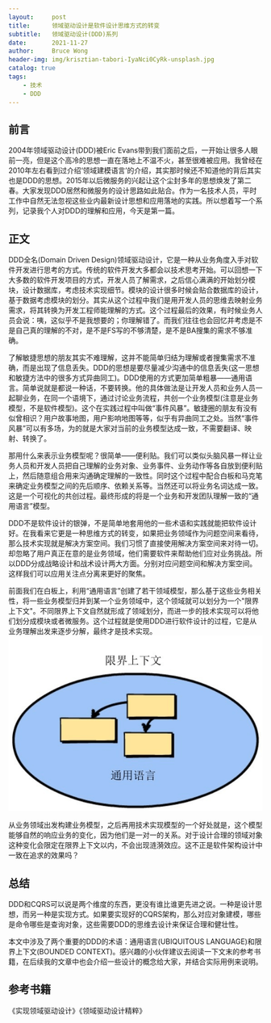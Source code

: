 ```yaml
---
layout:     post
title:      领域驱动设计是软件设计思维方式的转变
subtitle:   领域驱动设计(DDD)系列
date:       2021-11-27
author:     Bruce Wong
header-img: img/krisztian-tabori-IyaNci0CyRk-unsplash.jpg
catalog: true
tags:
    - 技术
    - DDD
---
```


## 前言  
2004年领域驱动设计(DDD)被Eric Evans带到我们面前之后，一开始让很多人眼前一亮，但是这个高冷的思想一直在落地上不温不火，甚至很难被应用。我曾经在2010年左右看到过介绍‘领域建模语言’的介绍，其实那时候还不知道他的背后其实也是DDD的思想。2015年以后微服务的兴起让这个尘封多年的思想焕发了第二春。大家发现DDD居然和微服务的设计思路如此贴合。作为一名技术人员，平时工作中自然无法忽视这些业内最新设计思想和应用落地的实践。所以想着写一个系列，记录我个人对DDD的理解和应用，今天是第一篇。

## 正文  
DDD全名(Domain Driven Design)领域驱动设计，它是一种从业务角度入手对软件开发进行思考的方式。传统的软件开发大多都会以技术思考开始。可以回想一下大多数的软件开发项目的方式，开发人员了解需求，之后信心满满的开始划分模块，设计数据库，考虑技术实现细节。模块的设计很多时候会贴合数据库的设计，基于数据考虑模块的划分。其实从这个过程中我们是用开发人员的思维去映射业务需求，将其转换为开发工程师能理解的方式。这个过程最后的效果，有时候业务人员会说：咦，这似乎不是我想要的；你理解错了。而我们往往也会回忆并考虑是不是自己真的理解的不对，是不是FS写的不够清楚，是不是BA搜集的需求不够准确。  

了解敏捷思想的朋友其实不难理解，这并不能简单归结为理解或者搜集需求不准确，而是出现了信息丢失。DDD的思想是要尽量减少沟通中的信息丢失(这一思想和敏捷方法中的很多方式异曲同工)。DDD使用的方式更加简单粗暴——通用语言。简单说就是都说一种话，不要转换。他的具体做法是让开发人员和业务人员一起聊业务，在同一个语境下，通过讨论业务流程，共创一个业务模型(注意是业务模型，不是软件模型)。这个在实践过程中叫做“事件风暴”。敏捷圈的朋友有没有似曾相识？用户故事地图，用户影响地图等等，似乎有异曲同工之处。当然“事件风暴”可以有多场，为的就是大家对当前的业务模型达成一致，不需要翻译、映射、转换了。  

那用什么来表示业务模型呢？很简单——便利贴。我们可以类似头脑风暴一样让业务人员和开发人员把自己理解的业务对象、业务事件、业务动作等各自放到便利贴上，然后随意组合用来沟通确定理解的一致性。同时这个过程中配合白板和马克笔来确定业务模型之间的先后顺序、依赖关系等。当然还可以将业务名词达成一致。这是一个可视化的共创过程。最终形成的将是一个业务和开发团队理解一致的“通用语言”模型。  

DDD不是软件设计的银弹，不是简单地套用他的一些术语和实践就能把软件设计好。在我看来它更是一种思维方式的转变，如果把业务领域作为问题空间来看待，那么技术实现就是解决方案空间。我们习惯了直接使用解决方案空间来对待一切。却忽略了用户真正在意的是业务领域，他们需要软件来帮助他们应对业务挑战。所以DDD分成战略设计和战术设计两大方面。分别对应问题空间和解决方案空间。这样我们可以应用关注点分离来更好的聚焦。  

前面我们在白板上，利用“通用语言”创建了若干领域模型，那么基于这些业务相关性，将一些业务模型归并到某一个业务领域中，这个领域就可以划分为一个"限界上下文"。不同限界上下文自然就形成了领域划分，而进一步的技术实现可以将他们划分成模块或者微服务。这个过程就是使用DDD进行软件设计的过程，它是从业务理解出发来逐步分解，最终才是技术实现。  
![BC&UL](/img/ddd/bc.png)  

从业务领域出发构建业务模型，之后再用技术实现模型的一个好处就是，这个模型能够自然的响应业务的变化，因为他们是一对一的关系。对于设计合理的领域对象这种变化会限定在限界上下文以内，不会出现涟漪效应。这不正是软件架构设计中一致在追求的效果吗？  

## 总结  
DDD和CQRS可以说是两个维度的东西，更没有谁比谁更先进之说。一种是设计思想，而另一种是实现方式。如果要实现好的CQRS架构，那么对应对象建模，哪些是命令哪些是查询对象，这些需要DDD的思维去设计来保证合理和健壮性。  

本文中涉及了两个重要的DDD的术语：通用语言(UBIQUITOUS LANGUAGE)和限界上下文(BOUNDED CONTEXT)。感兴趣的小伙伴建议去阅读一下文末的参考书籍，在后续我的文章中也会介绍一些设计的概念给大家，并结合实际用例来说明。  

## 参考书籍  
《实现领域驱动设计》《领域驱动设计精粹》 
